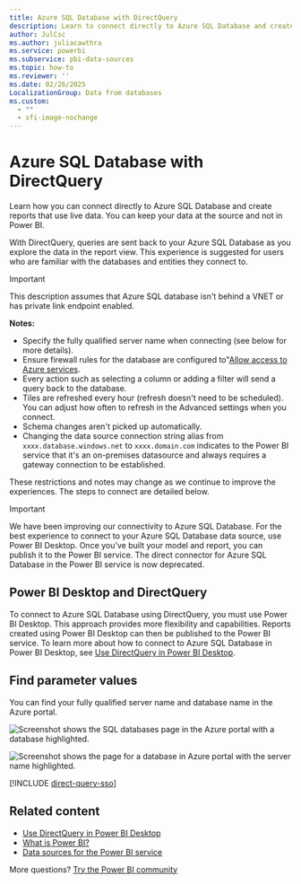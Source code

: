 ```yaml
---
title: Azure SQL Database with DirectQuery
description: Learn to connect directly to Azure SQL Database and create reports that use live data. You can keep your data at the source and not in Power BI.
author: JulCsc
ms.author: juliacawthra
ms.service: powerbi
ms.subservice: pbi-data-sources
ms.topic: how-to
ms.reviewer: ''
ms.date: 02/26/2025
LocalizationGroup: Data from databases
ms.custom:
  - ""
  - sfi-image-nochange
---
```


# Azure SQL Database with DirectQuery

Learn how you can connect directly to Azure SQL Database and create reports that use live data. You can keep your data at the source and not in Power BI.

With DirectQuery, queries are sent back to your Azure SQL Database as you explore the data in the report view. This experience is suggested for users who are familiar with the databases and entities they connect to.

> [!IMPORTANT]
> This description assumes that Azure SQL database isn't behind a VNET or has private link endpoint enabled.

**Notes:**

* Specify the fully qualified server name when connecting (see below for more details).
* Ensure firewall rules for the database are configured to"[Allow access to Azure services](/azure/sql-database/sql-database-networkaccess-overview#allow-azure-services).
* Every action such as selecting a column or adding a filter will send a query back to the database.
* Tiles are refreshed every hour (refresh doesn't need to be scheduled). You can adjust how often to refresh in the Advanced settings when you connect.
* Schema changes aren't picked up automatically.
* Changing the data source connection string alias from `xxxx.database.windows.net` to `xxxx.domain.com` indicates to the Power BI service that it's an on-premises datasource and always requires a gateway connection to be established.

These restrictions and notes may change as we continue to improve the experiences. The steps to connect are detailed below.

> [!IMPORTANT]
> We have been improving our connectivity to Azure SQL Database. For the best experience to connect to your Azure SQL Database data source, use Power BI Desktop. Once you've built your model and report, you can publish it to the Power BI service. The direct connector for Azure SQL Database in the Power BI service is now deprecated.

## Power BI Desktop and DirectQuery

To connect to Azure SQL Database using DirectQuery, you must use Power BI Desktop. This approach provides more flexibility and capabilities. Reports created using Power BI Desktop can then be published to the Power BI service. To learn more about how to connect to Azure SQL Database in Power BI Desktop, see [Use DirectQuery in Power BI Desktop](desktop-use-directquery.md).

## Find parameter values

You can find your fully qualified server name and database name in the Azure portal.

![Screenshot shows the SQL databases page in the Azure portal with a database highlighted.](media/service-azure-sql-database-with-direct-connect/azureportnew_update.png)

![Screenshot shows the page for a database in Azure portal with the server name highlighted.](media/service-azure-sql-database-with-direct-connect/azureportal_update.png)

[!INCLUDE [direct-query-sso](../includes/direct-query-sso.md)]

## Related content

* [Use DirectQuery in Power BI Desktop](desktop-use-directquery.md)  
* [What is Power BI?](../fundamentals/power-bi-overview.md)  
* [Data sources for the Power BI service](service-get-data.md)  

More questions? [Try the Power BI community](https://community.powerbi.com/)
